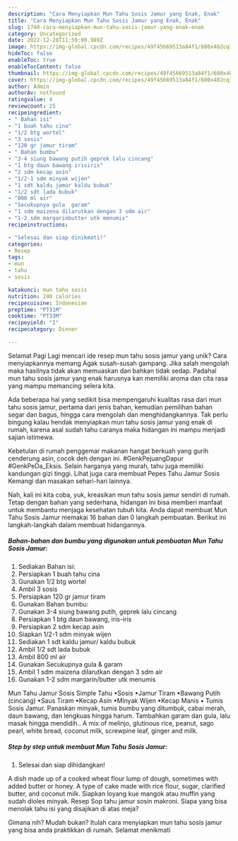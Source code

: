 ```yaml
---
description: "Cara Menyiapkan Mun Tahu Sosis Jamur yang Enak, Enak"
title: "Cara Menyiapkan Mun Tahu Sosis Jamur yang Enak, Enak"
slug: 1740-cara-menyiapkan-mun-tahu-sosis-jamur-yang-enak-enak
category: Uncategorized
date: 2022-12-28T11:59:00.989Z
image: https://img-global.cpcdn.com/recipes/49f45669513a84f1/680x482cq70/mun-tahu-sosis-jamur-foto-resep-utama.jpg
hideToc: false
enableToc: true
enableTocContent: false
thumbnail: https://img-global.cpcdn.com/recipes/49f45669513a84f1/680x482cq70/mun-tahu-sosis-jamur-foto-resep-utama.jpg
cover: https://img-global.cpcdn.com/recipes/49f45669513a84f1/680x482cq70/mun-tahu-sosis-jamur-foto-resep-utama.jpg
author: Admin
authorAv: notfound
ratingvalue: 4
reviewcount: 25
recipeingredient:
- " Bahan isi"
- "1 buah tahu cina"
- "1/2 btg wortel"
- "3 sosis"
- "120 gr jamur tiram"
- " Bahan bumbu"
- "3-4 siung bawang putih geprek lalu cincang"
- "1 btg daun bawang irisiris"
- "2 sdm kecap asin"
- "1/2-1 sdm minyak wijen"
- "1 sdt kaldu jamur kaldu bubuk"
- "1/2 sdt lada bubuk"
- "800 ml air"
- "Secukupnya gula  garam"
- "1 sdm maizena dilarutkan dengan 3 sdm air"
- "1-2 sdm margarinbutter utk menumis"
recipeinstructions:

- "Selesai dan siap dinikmati!"
categories:
- Resep
tags:
- mun
- tahu
- sosis

katakunci: mun tahu sosis 
nutrition: 240 calories
recipecuisine: Indonesian
preptime: "PT31M"
cooktime: "PT33M"
recipeyield: "1"
recipecategory: Dinner

---
```



Selamat Pagi Lagi mencari ide resep mun tahu sosis jamur yang unik? Cara menyiapkannya memang Agak susah-susah gampang. Jika salah mengolah maka hasilnya tidak akan memuaskan dan bahkan tidak sedap. Padahal mun tahu sosis jamur yang enak harusnya kan memiliki aroma dan cita rasa yang mampu memancing selera kita.


Ada beberapa hal yang sedikit bisa mempengaruhi kualitas rasa dari mun tahu sosis jamur, pertama dari jenis bahan, kemudian pemilihan bahan segar dan bagus, hingga cara mengolah dan menghidangkannya. Tak perlu bingung kalau hendak menyiapkan mun tahu sosis jamur yang enak di rumah, karena asal sudah tahu caranya maka hidangan ini mampu menjadi sajian istimewa.

Kebetulan di rumah penggemar makanan hangat berkuah yang gurih cenderung asin, cocok deh dengan ini. #GenkPejuangDapur #GenkPeDa_Eksis. Selain harganya yang murah, tahu juga memiliki kandungan gizi tinggi. Lihat juga cara membuat Pepes Tahu Jamur Sosis Kemangi dan masakan sehari-hari lainnya.


Nah, kali ini kita coba, yuk, kreasikan mun tahu sosis jamur sendiri di rumah. Tetap dengan bahan yang sederhana, hidangan ini bisa memberi manfaat untuk membantu menjaga kesehatan tubuh kita. Anda dapat membuat Mun Tahu Sosis Jamur memakai 16 bahan dan 0 langkah pembuatan. Berikut ini langkah-langkah dalam membuat hidangannya.

<!--inarticleads1-->

##### Bahan-bahan dan bumbu yang digunakan untuk pembuatan Mun Tahu Sosis Jamur:

1. Sediakan  Bahan isi:
1. Persiapkan 1 buah tahu cina
1. Gunakan 1/2 btg wortel
1. Ambil 3 sosis
1. Persiapkan 120 gr jamur tiram
1. Gunakan  Bahan bumbu:
1. Gunakan 3-4 siung bawang putih, geprek lalu cincang
1. Persiapkan 1 btg daun bawang, iris-iris
1. Persiapkan 2 sdm kecap asin
1. Siapkan 1/2-1 sdm minyak wijen
1. Sediakan 1 sdt kaldu jamur/ kaldu bubuk
1. Ambil 1/2 sdt lada bubuk
1. Ambil 800 ml air
1. Gunakan Secukupnya gula &amp; garam
1. Ambil 1 sdm maizena dilarutkan dengan 3 sdm air
1. Gunakan 1-2 sdm margarin/butter utk menumis


Mun Tahu Jamur Sosis Simple Tahu •Sosis •Jamur Tiram •Bawang Putih (cincang) •Saus Tiram •Kecap Asin •Minyak Wijen •Kecap Manis • Tumis Sosis Jamur. Panaskan minyak, tumis bumbu yang ditumbuk, cabai merah, daun bawang, dan lengkuas hingga harum. Tambahkan garam dan gula, lalu masak hingga mendidih.. A mix of melinjo, glutinous rice, peanut, sago pearl, white bread, coconut milk, screwpine leaf, ginger and milk. 

<!--inarticleads2-->

##### Step by step untuk membuat Mun Tahu Sosis Jamur:


1. Selesai dan siap dihidangkan!

A dish made up of a cooked wheat flour lump of dough, sometimes with added butter or honey. A type of cake made with rice flour, sugar, clarified butter, and coconut milk. Siapkan loyang kue mangok atau muffin yang sudah dioles minyak. Resep Sop tahu jamur sosin makroni. Siapa yang bisa menolak tahu isi yang disajikan di atas meja? 

Gimana nih? Mudah bukan? Itulah cara menyiapkan mun tahu sosis jamur yang bisa anda praktikkan di rumah. Selamat menikmati
